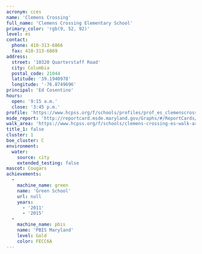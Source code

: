 ```yaml
---
acronym: cces
name: 'Clemens Crossing'
full_name: 'Clemens Crossing Elementary School'
primary_color: 'rgb(9, 52, 92)'
level: es
contact:
  phone: 410-313-6866
  fax: 410-313-6869
address:
  street: '10320 Quarterstaff Road'
  city: Columbia
  postal_code: 21044
  latitude: '39.1940978'
  longitude: '-76.8749696'
principal: 'Ed Cosentino'
hours:
  open: '9:15 a.m.'
  close: '3:45 p.m.'
profile: 'https://www.hcpss.org/f/schools/profiles/prof_es_clemenscrossing.pdf'
msde_report: 'http://reportcard.msde.maryland.gov/Graphs/#/ReportCards/ReportCardSchool/1//1/13/0520/'
walk_area: 'https://www.hcpss.org/f/schools/clemens-crossing-es-walk-area.pdf'
title_1: false
cluster: 1
boe_cluster: C
environment:
  water:
    source: city
    extended_testing: false
mascot: Cougars
achievements:
  -
    machine_name: green
    name: 'Green School'
    url: null
    years:
      - '2011'
      - '2015'
  -
    machine_name: pbis
    name: 'PBIS Maryland'
    level: Gold
    color: FECC6A
---
```

